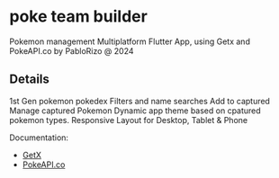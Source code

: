 # poke team builder

Pokemon management Multiplatform Flutter App, using Getx and PokeAPI.co
by PabloRizo @ 2024

## Details

1st Gen pokemon pokedex
Filters and name searches
Add to captured 
Manage captured Pokemon
Dynamic app theme based on cpatured pokemon types.
Responsive Layout for Desktop, Tablet & Phone

Documentation:

- [GetX](https://github.com/jonataslaw/getx/blob/master/README-es.md)
- [PokeAPI.co](https://pokeapi.co/docs/v2)

